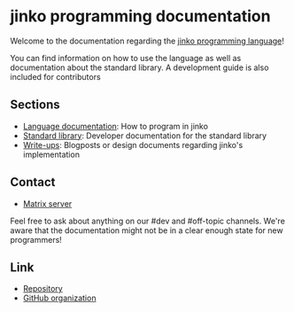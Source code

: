 # jinko programming documentation

Welcome to the documentation regarding the [jinko programming language](https://repo.jinko.ml)!

You can find information on how to use the language as well as documentation about
the standard library. A development guide is also included for contributors

## Sections

* [Language documentation](lang/index.md): How to program in jinko
* [Standard library](stdlib/index.md): Developer documentation for the standard library
* [Write-ups](writeups/index.md): Blogposts or design documents regarding jinko's implementation

## Contact

* [Matrix server](https://matrix.to/#/#jinko-lang:matrix.org)

Feel free to ask about anything on our #dev and #off-topic channels. We're
aware that the documentation might not be in a clear enough state for new
programmers!

## Link

* [Repository](https://github.com/jinko-core/jinko)
* [GitHub organization](https://github.com/jinko-core)
